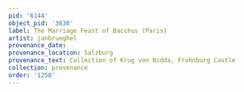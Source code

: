 ```yaml
---
pid: '6144'
object_pid: '3630'
label: The Marriage Feast of Bacchus (Paris)
artist: janbrueghel
provenance_date:
provenance_location: Salzburg
provenance_text: Collection of Krug von Nidda, Frohnburg Castle
collection: provenance
order: '1258'
---
```

